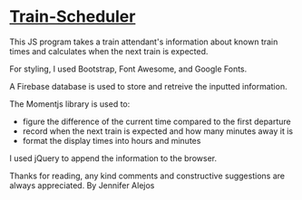 # [Train-Scheduler](https://alejosjen.github.io/Train-Scheduler/)


This JS program takes a train attendant's information about known train times and calculates when the next train is expected.

For styling, I used Bootstrap, Font Awesome, and Google Fonts.

A Firebase database is used to store and retreive the inputted information.

The Momentjs library is used to:
- figure the difference of the current time compared to the first departure
- record when the next train is expected and how many minutes away it is
- format the display times into hours and minutes 

I used jQuery to append the information to the browser.

Thanks for reading, any kind comments and constructive suggestions are always appreciated. 
By Jennifer Alejos
